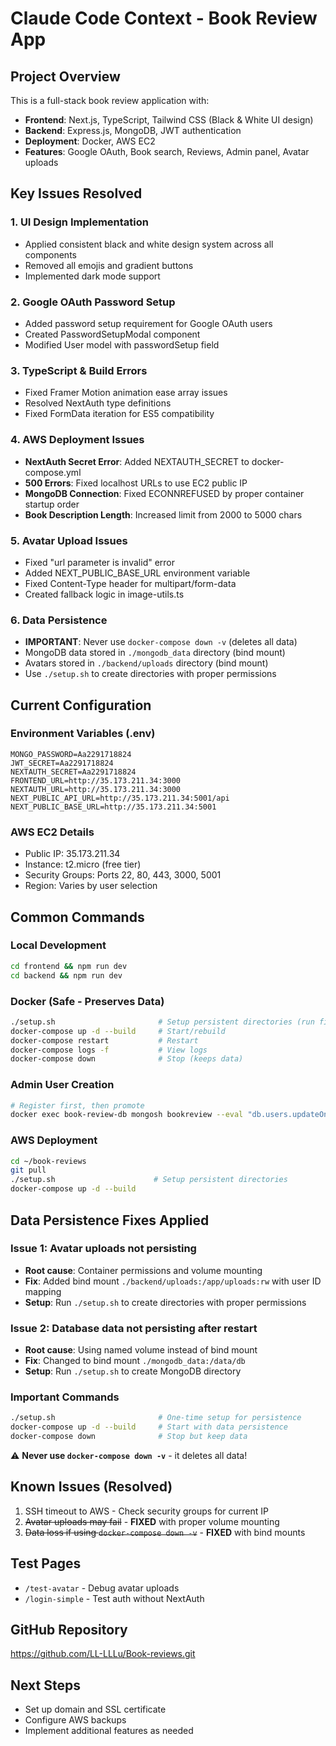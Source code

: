 # Claude Code Context - Book Review App

## Project Overview
This is a full-stack book review application with:
- **Frontend**: Next.js, TypeScript, Tailwind CSS (Black & White UI design)
- **Backend**: Express.js, MongoDB, JWT authentication
- **Deployment**: Docker, AWS EC2
- **Features**: Google OAuth, Book search, Reviews, Admin panel, Avatar uploads

## Key Issues Resolved

### 1. UI Design Implementation
- Applied consistent black and white design system across all components
- Removed all emojis and gradient buttons
- Implemented dark mode support

### 2. Google OAuth Password Setup
- Added password setup requirement for Google OAuth users
- Created PasswordSetupModal component
- Modified User model with passwordSetup field

### 3. TypeScript & Build Errors
- Fixed Framer Motion animation ease array issues
- Resolved NextAuth type definitions
- Fixed FormData iteration for ES5 compatibility

### 4. AWS Deployment Issues
- **NextAuth Secret Error**: Added NEXTAUTH_SECRET to docker-compose.yml
- **500 Errors**: Fixed localhost URLs to use EC2 public IP
- **MongoDB Connection**: Fixed ECONNREFUSED by proper container startup order
- **Book Description Length**: Increased limit from 2000 to 5000 chars

### 5. Avatar Upload Issues
- Fixed "url parameter is invalid" error
- Added NEXT_PUBLIC_BASE_URL environment variable
- Fixed Content-Type header for multipart/form-data
- Created fallback logic in image-utils.ts

### 6. Data Persistence
- **IMPORTANT**: Never use `docker-compose down -v` (deletes all data)
- MongoDB data stored in `./mongodb_data` directory (bind mount)
- Avatars stored in `./backend/uploads` directory (bind mount)
- Use `./setup.sh` to create directories with proper permissions

## Current Configuration

### Environment Variables (.env)
```
MONGO_PASSWORD=Aa2291718824
JWT_SECRET=Aa2291718824
NEXTAUTH_SECRET=Aa2291718824
FRONTEND_URL=http://35.173.211.34:3000
NEXTAUTH_URL=http://35.173.211.34:3000
NEXT_PUBLIC_API_URL=http://35.173.211.34:5001/api
NEXT_PUBLIC_BASE_URL=http://35.173.211.34:5001
```

### AWS EC2 Details
- Public IP: 35.173.211.34
- Instance: t2.micro (free tier)
- Security Groups: Ports 22, 80, 443, 3000, 5001
- Region: Varies by user selection

## Common Commands

### Local Development
```bash
cd frontend && npm run dev
cd backend && npm run dev
```

### Docker (Safe - Preserves Data)
```bash
./setup.sh                       # Setup persistent directories (run first time)
docker-compose up -d --build     # Start/rebuild
docker-compose restart           # Restart
docker-compose logs -f           # View logs
docker-compose down              # Stop (keeps data)
```

### Admin User Creation
```bash
# Register first, then promote
docker exec book-review-db mongosh bookreview --eval "db.users.updateOne({email: 'admin@example.com'}, {\$set: {role: 'admin'}})"
```

### AWS Deployment
```bash
cd ~/book-reviews
git pull
./setup.sh                      # Setup persistent directories
docker-compose up -d --build
```

## Data Persistence Fixes Applied

### Issue 1: Avatar uploads not persisting
- **Root cause**: Container permissions and volume mounting
- **Fix**: Added bind mount `./backend/uploads:/app/uploads:rw` with user ID mapping
- **Setup**: Run `./setup.sh` to create directories with proper permissions

### Issue 2: Database data not persisting after restart
- **Root cause**: Using named volume instead of bind mount
- **Fix**: Changed to bind mount `./mongodb_data:/data/db`
- **Setup**: Run `./setup.sh` to create MongoDB directory

### Important Commands
```bash
./setup.sh                       # One-time setup for persistence
docker-compose up -d --build     # Start with data persistence
docker-compose down              # Stop but keep data
```

⚠️ **Never use `docker-compose down -v`** - it deletes all data!

## Known Issues (Resolved)
1. SSH timeout to AWS - Check security groups for current IP
2. ~~Avatar uploads may fail~~ - **FIXED** with proper volume mounting
3. ~~Data loss if using `docker-compose down -v`~~ - **FIXED** with bind mounts

## Test Pages
- `/test-avatar` - Debug avatar uploads
- `/login-simple` - Test auth without NextAuth

## GitHub Repository
https://github.com/LL-LLLu/Book-reviews.git

## Next Steps
- Set up domain and SSL certificate
- Configure AWS backups
- Implement additional features as needed